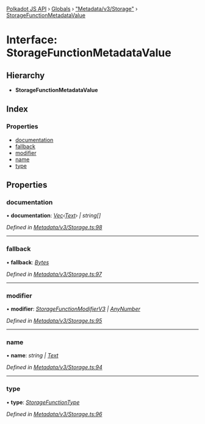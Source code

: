 [Polkadot JS API](../README.md) › [Globals](../globals.md) › ["Metadata/v3/Storage"](../modules/_metadata_v3_storage_.md) › [StorageFunctionMetadataValue](_metadata_v3_storage_.storagefunctionmetadatavalue.md)

# Interface: StorageFunctionMetadataValue

## Hierarchy

* **StorageFunctionMetadataValue**

## Index

### Properties

* [documentation](_metadata_v3_storage_.storagefunctionmetadatavalue.md#documentation)
* [fallback](_metadata_v3_storage_.storagefunctionmetadatavalue.md#fallback)
* [modifier](_metadata_v3_storage_.storagefunctionmetadatavalue.md#modifier)
* [name](_metadata_v3_storage_.storagefunctionmetadatavalue.md#name)
* [type](_metadata_v3_storage_.storagefunctionmetadatavalue.md#type)

## Properties

###  documentation

• **documentation**: *[Vec](../classes/_codec_vec_.vec.md)‹[Text](../classes/_primitive_text_.text.md)› | string[]*

*Defined in [Metadata/v3/Storage.ts:98](https://github.com/polkadot-js/api/blob/4855e631b5/packages/types/src/Metadata/v3/Storage.ts#L98)*

___

###  fallback

• **fallback**: *[Bytes](../classes/_primitive_bytes_.bytes.md)*

*Defined in [Metadata/v3/Storage.ts:97](https://github.com/polkadot-js/api/blob/4855e631b5/packages/types/src/Metadata/v3/Storage.ts#L97)*

___

###  modifier

• **modifier**: *[StorageFunctionModifierV3](_interfaces_metadata_types_.storagefunctionmodifierv3.md) | [AnyNumber](../modules/_types_.md#anynumber)*

*Defined in [Metadata/v3/Storage.ts:95](https://github.com/polkadot-js/api/blob/4855e631b5/packages/types/src/Metadata/v3/Storage.ts#L95)*

___

###  name

• **name**: *string | [Text](../classes/_primitive_text_.text.md)*

*Defined in [Metadata/v3/Storage.ts:94](https://github.com/polkadot-js/api/blob/4855e631b5/packages/types/src/Metadata/v3/Storage.ts#L94)*

___

###  type

• **type**: *[StorageFunctionType](../classes/_metadata_v3_storage_.storagefunctiontype.md)*

*Defined in [Metadata/v3/Storage.ts:96](https://github.com/polkadot-js/api/blob/4855e631b5/packages/types/src/Metadata/v3/Storage.ts#L96)*
